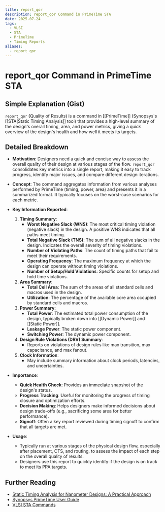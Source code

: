 ```yaml
---
title: report_qor
description: report_qor Command in PrimeTime STA
date: 2025-07-24
tags:
  - VLSI
  - STA
  - PrimeTime
  - Timing Reports
aliases:
  - report_qor
---
```


# report_qor Command in PrimeTime STA

## Simple Explanation (Gist)
`report_qor` (Quality of Results) is a command in [[PrimeTime]] (Synopsys's [[STA|Static Timing Analysis]] tool) that provides a high-level summary of the design's overall timing, area, and power metrics, giving a quick overview of the design's health and how well it meets its targets.

## Detailed Breakdown

*   **Motivation**: Designers need a quick and concise way to assess the overall quality of their design at various stages of the flow. `report_qor` consolidates key metrics into a single report, making it easy to track progress, identify major issues, and compare different design iterations.

*   **Concept**: The command aggregates information from various analyses performed by PrimeTime (timing, power, area) and presents it in a summarized format. It typically focuses on the worst-case scenarios for each metric.

*   **Key Information Reported**: 
    1.  **Timing Summary**: 
        *   **Worst Negative Slack (WNS)**: The most critical timing violation (negative slack) in the design. A positive WNS indicates that all paths meet timing.
        *   **Total Negative Slack (TNS)**: The sum of all negative slacks in the design. Indicates the overall severity of timing violations.
        *   **Number of Violating Paths**: The count of timing paths that fail to meet their requirements.
        *   **Operating Frequency**: The maximum frequency at which the design can operate without timing violations.
        *   **Number of Setup/Hold Violations**: Specific counts for setup and hold time violations.
    2.  **Area Summary**: 
        *   **Total Cell Area**: The sum of the areas of all standard cells and macros used in the design.
        *   **Utilization**: The percentage of the available core area occupied by standard cells and macros.
    3.  **Power Summary**: 
        *   **Total Power**: The estimated total power consumption of the design, typically broken down into [[Dynamic Power]] and [[Static Power]].
        *   **Leakage Power**: The static power component.
        *   **Switching Power**: The dynamic power component.
    4.  **Design Rule Violations (DRV) Summary**: 
        *   Reports on violations of design rules like max transition, max capacitance, and max fanout.
    5.  **Clock Information**: 
        *   May include summary information about clock periods, latencies, and uncertainties.

*   **Importance**: 
    *   **Quick Health Check**: Provides an immediate snapshot of the design's status.
    *   **Progress Tracking**: Useful for monitoring the progress of timing closure and optimization efforts.
    *   **Decision Making**: Helps designers make informed decisions about design trade-offs (e.g., sacrificing some area for better performance).
    *   **Signoff**: Often a key report reviewed during timing signoff to confirm that all targets are met.

*   **Usage**: 
    *   Typically run at various stages of the physical design flow, especially after placement, CTS, and routing, to assess the impact of each step on the overall quality of results.
    *   Designers use this report to quickly identify if the design is on track to meet its PPA targets.

## Further Reading

*   [Static Timing Analysis for Nanometer Designs: A Practical Approach](https://www.amazon.com/Static-Timing-Analysis-Nanometer-Designs/dp/0387257027)
*   [Synopsys PrimeTime User Guide](https://www.synopsys.com/content/dam/synopsys/implementation-and-signoff/signoff/primetime-ds.pdf)
*   [VLSI STA Commands](https://www.vlsi-expert.com/2018/01/vlsi-sta-commands.html)